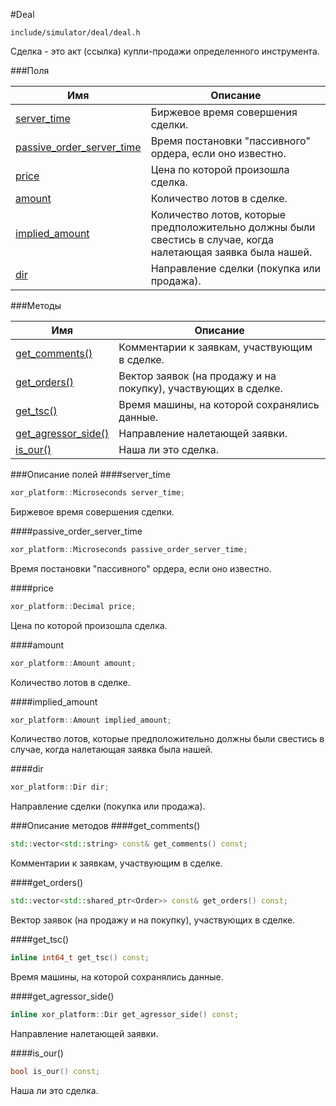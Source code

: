 #Deal

`include/simulator/deal/deal.h`


Сделка - это акт (ссылка) купли-продажи определенного инструмента.


###Поля


|Имя| Описание|
|------------------|--------------------|
|[server_time](#server_time)|Биржевое время совершения сделки.|
|[passive_order_server_time](#passive_order_server_time)|Время постановки "пассивного" ордера, если оно известно.|
|[price](#price)|Цена по которой произошла сделка.|
|[amount](#amount)|Количество лотов в сделке.|
|[implied_amount](#implied_amount)|Количество лотов, которые предположительно должны были свестись в случае, когда налетающая заявка была нашей.|
|[dir](#dir)|Направление сделки (покупка или продажа).|

###Методы


|Имя| Описание|
|------------------|--------------------|
|[get_comments()](#get_comments)|Комментарии к заявкам, участвующим в сделке.|
|[get_orders()](#get_orders)|Вектор заявок (на продажу и на покупку), участвующих в сделке.|
|[get_tsc()](#get_tsc)|Время машины, на которой сохранялись данные.|
|[get_agressor_side()](#get_agressor_side)|Направление налетающей заявки.|
|[is_our()](#is_our)|Наша ли это сделка.|

###Описание полей
<a id="server_time"></a>
####server_time
```c++
xor_platform::Microseconds server_time;
```
Биржевое время совершения сделки.

<a id="passive_order_server_time"></a>
####passive_order_server_time
```c++
xor_platform::Microseconds passive_order_server_time;
```
Время постановки "пассивного" ордера, если оно известно.

<a id="price"></a>
####price
```c++
xor_platform::Decimal price;
```
Цена по которой произошла сделка.

<a id="amount"></a>
####amount
```c++
xor_platform::Amount amount;
```
Количество лотов в сделке.

<a id="implied_amount"></a>
####implied_amount
```c++
xor_platform::Amount implied_amount;
```
Количество лотов, которые предположительно должны были свестись в случае, когда налетающая заявка была нашей.

<a id="dir"></a>
####dir
```c++
xor_platform::Dir dir;
```
Направление сделки (покупка или продажа).


###Описание методов
<a id="get_comments"></a>
####get_comments()
```c++
std::vector<std::string> const& get_comments() const;
```
Комментарии к заявкам, участвующим в сделке.

<a id="get_orders"></a>
####get_orders()
```c++
std::vector<std::shared_ptr<Order>> const& get_orders() const;
```
Вектор заявок (на продажу и на покупку), участвующих в сделке.

<a id="get_tsc"></a>
####get_tsc()
```c++
inline int64_t get_tsc() const;
```
Время машины, на которой сохранялись данные.

<a id="get_agressor_side"></a>
####get_agressor_side()
```c++
inline xor_platform::Dir get_agressor_side() const;
```
Направление налетающей заявки.

<a id="is_our"></a>
####is_our()
```c++
bool is_our() const;
```
Наша ли это сделка.

